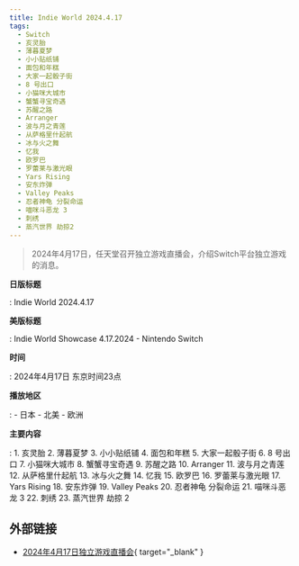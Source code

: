 ```yaml
---
title: Indie World 2024.4.17
tags:
  - Switch
  - 亥灵胎
  - 薄暮夏梦
  - 小小贴纸铺
  - 面包和年糕
  - 大家一起骰子街
  - 8 号出口
  - 小猫咪大城市
  - 蟹蟹寻宝奇遇
  - 苏醒之路
  - Arranger
  - 波与月之青莲
  - 从萨格里什起航
  - 冰与火之舞
  - 忆我
  - 欧罗巴
  - 罗蕾莱与激光眼
  - Yars Rising
  - 安东炸弹
  - Valley Peaks
  - 忍者神龟 分裂命运
  - 喵咪斗恶龙 3
  - 刺绣
  - 蒸汽世界 劫掠2
---
```


> 2024年4月17日，任天堂召开独立游戏直播会，介绍Switch平台独立游戏的消息。

**日版标题**

:	Indie World 2024.4.17

**美版标题**

:	Indie World Showcase 4.17.2024 - Nintendo Switch

**时间**

:	2024年4月17日 东京时间23点

**播放地区**

:	- 日本
	- 北美
	- 欧洲

**主要内容**

:	1. 亥灵胎
	2. 薄暮夏梦
	3. 小小贴纸铺
	4. 面包和年糕
	5. 大家一起骰子街
	6. 8 号出口
	7. 小猫咪大城市
	8. 蟹蟹寻宝奇遇
	9. 苏醒之路
	10. Arranger
	11. 波与月之青莲
	12. 从萨格里什起航
	13. 冰与火之舞
	14. 忆我
	15. 欧罗巴
	16. 罗蕾莱与激光眼
	17. Yars Rising
	18. 安东炸弹
	19. Valley Peaks
	20. 忍者神龟 分裂命运
	21. 喵咪斗恶龙 3
	22. 刺绣
	23. 蒸汽世界 劫掠 2

## 外部链接

- [2024年4月17日独立游戏直播会](https://www.bilibili.com/video/BV1xt421P73h/){ target="_blank" }
